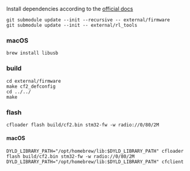 Install dependencies according to the [official docs](https://www.bitcraze.io/documentation/repository/crazyflie-firmware/master/building-and-flashing/build/)

```
git submodule update --init --recursive -- external/firmware
git submodule update --init -- external/rl_tools
```

### macOS

```
brew install libusb
```


### build
```
cd external/firmware
make cf2_defconfig
cd ../../
make
```

### flash
```
cfloader flash build/cf2.bin stm32-fw -w radio://0/80/2M
```
#### macOS
```
DYLD_LIBRARY_PATH="/opt/homebrew/lib:$DYLD_LIBRARY_PATH" cfloader flash build/cf2.bin stm32-fw -w radio://0/80/2M
DYLD_LIBRARY_PATH="/opt/homebrew/lib:$DYLD_LIBRARY_PATH" cfclient
```